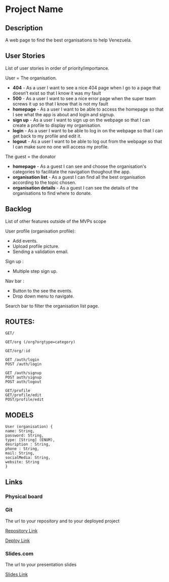 # Project Name

## Description

A web page to find the best organisations to help Venezuela.
 
 ## User Stories

List of user stories in order of priority/importance.

User = The organisation. 

 - **404** - As a user I want to see a nice 404 page when I go to a page that doesn’t exist so that I know it was my fault 
 - **500** - As a user I want to see a nice error page when the super team screws it up so that I know that is not my fault
 - **homepage** - As a user I want to be able to access the homepage so that I see what the app is about and login and signup.
 - **sign up** - As a user I want to sign up on the webpage so that I can create a profile to display my organisation.
 - **login** - As a user I want to be able to log in on the webpage so that I can get back to my profile and edit it.
 - **logout** - As a user I want to be able to log out from the webpage so that I can make sure no one will access my profile.
 
 The guest = the donator 
 
 - **homepage** - As a guest I can see and choose the organisation's categories to facilitate the navigation thoughout the app. 
  - **organisation list** - As a guest I can find all the best organisation according to the topic chosen.
  - **organisation details** - As a guest I can see the details of the organisations to find where to donate. 
  
 
## Backlog

List of other features outside of the MVPs scope

User profile (organisation profile):
- Add events. 
- Upload profile picture. 
- Sending a validation email.

Sign up : 
- Multiple step sign up. 

Nav bar : 
- Button to the see the events. 
- Drop down menu to navigate. 

Search bar to filter the organisation list page. 


## ROUTES:
```
GET/

GET/org (/org?orgtype=category)

GET/org/:id 

GET /auth/login
POST /auth/login

GET /auth/signup
POST auth/signup
POST auth/logout

GET/profile
GET/profile/edit
POST/profile/edit

```

## MODELS

```
User (organisation) {
name: String, 
password: String, 
type: [String] (ENUM), 
desription : String, 
phone : String, 
mail: String, 
socialMedia: String, 
website: String
}

```

## Links

### Physical board

### Git

The url to your repository and to your deployed project

[Repository Link](http://github.com)

[Deploy Link](http://heroku.com)

### Slides.com

The url to your presentation slides

[Slides Link](http://slides.com)



